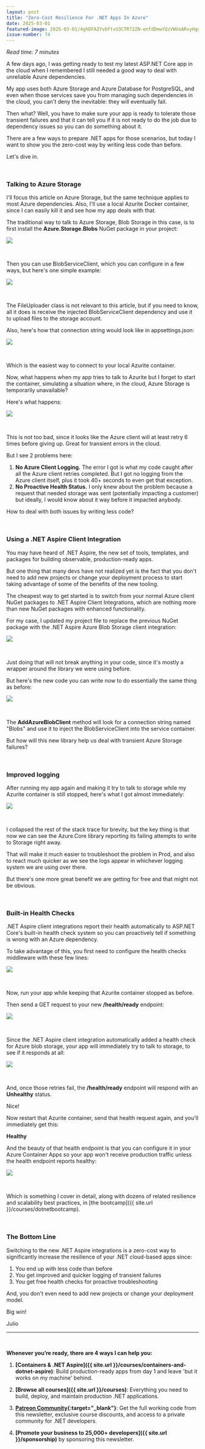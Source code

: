 ```yaml
---
layout: post
title: "Zero-Cost Resilience For .NET Apps In Azure"
date: 2025-03-01
featured-image: 2025-03-01/4ghDFAZYvbFtvU3CTR72ZN-enfdDmwYQzVWVoARxyHggr.jpeg
issue-number: 74
---
```


*Read time: 7 minutes*
​

A few days ago, I was getting ready to test my latest ASP.NET Core app in the cloud when I remembered I still needed a good way to deal with unreliable Azure dependencies.

My app uses both Azure Storage and Azure Database for PostgreSQL, and even when those services save you from managing such dependencies in the cloud, you can't deny the inevitable: they will eventually fail.

Then what? Well, you have to make sure your app is ready to tolerate those transient failures and that it can tell you if it is not ready to do the job due to dependency issues so you can do something about it.

There are a few ways to prepare .NET apps for those scenarios, but today I want to show you the zero-cost way by writing less code than before.

Let's dive in.

​

### **Talking to Azure Storage**
I'll focus this article on Azure Storage, but the same technique applies to most Azure dependencies. Also, I'll use a local Azurite Docker container, since I can easily kill it and see how my app deals with that.

The traditional way to talk to Azure Storage, Blob Storage in this case, is to first install the **Azure.Storage.Blobs** NuGet package in your project:


![](/assets/images/2025-03-01/4ghDFAZYvbFtvU3CTR72ZN-gfVnnLc9a7V31hbBNXNrS.jpeg)

​

Then you can use BlobServiceClient, which you can configure in a few ways, but here's one simple example:


![](/assets/images/2025-03-01/4ghDFAZYvbFtvU3CTR72ZN-aJqgsfM7SMGfA7QaZxM5M4.jpeg)

​

The FileUploader class is not relevant to this article, but if you need to know, all it does is receive the injected BlobServiceClient dependency and use it to upload files to the storage account.

Also, here's how that connection string would look like in appsettings.json:


![](/assets/images/2025-03-01/4ghDFAZYvbFtvU3CTR72ZN-Pfmq7UiMEkgEjuWZF5CUn.jpeg)

​

Which is the easiest way to connect to your local Azurite container.

Now, what happens when my app tries to talk to Azurite but I forget to start the container, simulating a situation where, in the cloud, Azure Storage is temporarily unavailable?

Here's what happens:


![](/assets/images/2025-03-01/4ghDFAZYvbFtvU3CTR72ZN-8ymgqmj2RkQNoFCKJUyJW7.jpeg)

​

This is not too bad, since it looks like the Azure client will at least retry 6 times before giving up. Great for transient errors in the cloud.

But I see 2 problems here:

1.  <span>**No Azure Client Logging.** The error I got is what my code caught after all the Azure client retries completed. But I got no logging from the Azure client itself, plus it took 40+ seconds to even get that exception. </span>
2.  <span>**No Proactive Health Status.** I only knew about the problem because a request that needed storage was sent (potentially impacting a customer) but ideally, I would know about it way before it impacted anybody.</span>

How to deal with both issues by writing less code?

​

### **Using a .NET Aspire Client Integration**
You may have heard of .NET Aspire, the new set of tools, templates, and packages for building observable, production-ready apps. 

But one thing that many devs have not realized yet is the fact that you don't need to add new projects or change your deployment process to start taking advantage of some of the benefits of the new tooling.

The cheapest way to get started is to switch from your normal Azure client NuGet packages to .NET Aspire Client Integrations, which are nothing more than new NuGet packages with enhanced functionality.

For my case, I updated my project file to replace the previous NuGet package with the .NET Aspire Azure Blob Storage client integration:


![](/assets/images/2025-03-01/4ghDFAZYvbFtvU3CTR72ZN-xwHLCpGvrB6wL8iHoRufMg.jpeg)

​

Just doing that will not break anything in your code, since it's mostly a wrapper around the library we were using before.

But here's the new code you can write now to do essentially the same thing as before:


![](/assets/images/2025-03-01/4ghDFAZYvbFtvU3CTR72ZN-9HHh6QzCi6fVHFrQzjic4n.jpeg)

​

The **AddAzureBlobClient** method will look for a connection string named "Blobs" and use it to inject the BlobServiceClient into the service container. 

But how will this new library help us deal with transient Azure Storage failures?

​

### **Improved logging**
After running my app again and making it try to talk to storage while my Azurite container is still stopped, here's what I got almost immediately:


![](/assets/images/2025-03-01/4ghDFAZYvbFtvU3CTR72ZN-3dVdGRetQTa3bEJAuGRAUS.jpeg)

​

I collapsed the rest of the stack trace for brevity, but the key thing is that now we can see the Azure.Core library reporting its failing attempts to write to Storage right away. 

That will make it much easier to troubleshoot the problem in Prod, and also to react much quicker as we see the logs appear in whichever logging system we are using over there.

But there's one more great benefit we are getting for free and that might not be obvious.

​

### **Built-in Health Checks**
.NET Aspire client integrations report their health automatically to ASP.NET Core's built-in health check system so you can proactively tell if something is wrong with an Azure dependency.

To take advantage of this, you first need to configure the health checks middleware with these few lines:


![](/assets/images/2025-03-01/4ghDFAZYvbFtvU3CTR72ZN-3Ynhh3qC1XLjww1CoegnWE.jpeg)

​

Now, run your app while keeping that Azurite container stopped as before. 

Then send a GET request to your new **/health/ready** endpoint:


![](/assets/images/2025-03-01/4ghDFAZYvbFtvU3CTR72ZN-5SRMZdk99pCFrWZqCoQpFt.jpeg)

​

Since the .NET Aspire client integration automatically added a health check for Azure blob storage, your app will immediately try to talk to storage, to see if it responds at all:


![](/assets/images/2025-03-01/4ghDFAZYvbFtvU3CTR72ZN-cgjqveDrGXww5La9Gwv5xa.jpeg)

​

And, once those retries fail, the **/health/ready** endpoint will respond with an **Unhealthy** status.

Nice!

Now restart that Azurite container, send that health request again, and you'll immediately get this:

**Healthy**

And the beauty of that health endpoint is that you can configure it in your Azure Container Apps so your app won't receive production traffic unless the health endpoint reports healthy:


![](/assets/images/2025-03-01/4ghDFAZYvbFtvU3CTR72ZN-enfdDmwYQzVWVoARxyHggr.jpeg)

​

Which is something I cover in detail, along with dozens of related resilience and scalability best practices, in [the bootcamp]({{ site.url }}/courses/dotnetbootcamp).

​

### **The Bottom Line**
Switching to the new .NET Aspire integrations is a zero-cost way to significantly increase the resilience of your .NET cloud-based apps since:

1.  <span>You end up with less code than before</span>
2.  <span>You get improved and quicker logging of transient failures</span>
3.  <span>You get free health checks for proactive troubleshooting</span>

And, you don't even need to add new projects or change your deployment model. 

Big win!

Julio

---


<br/>


**Whenever you’re ready, there are 4 ways I can help you:**

1. **[Containers & .NET Aspire]({{ site.url }}/courses/containers-and-dotnet-aspire)**: Build production-ready apps from day 1 and leave 'but it works on my machine' behind.

2. **[Browse all courses]({{ site.url }}/courses)**: Everything you need to build, deploy, and maintain production .NET applications.

3. **​[Patreon Community](https://www.patreon.com/juliocasal){:target="_blank"}**: Get the full working code from this newsletter, exclusive course discounts, and access to a private community for .NET developers.

4. **[Promote your business to 25,000+ developers]({{ site.url }}/sponsorship)** by sponsoring this newsletter.
